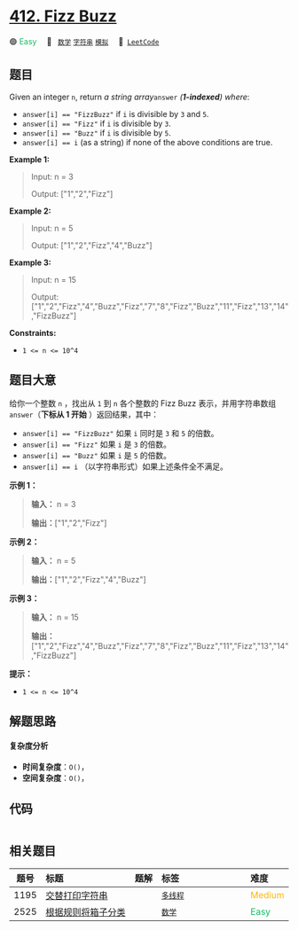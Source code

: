 # [412. Fizz Buzz](https://leetcode.com/problems/fizz-buzz)

🟢 <font color=#15bd66>Easy</font>&emsp; 🔖&ensp; [`数学`](/leetcode/outline/tag/math.md) [`字符串`](/leetcode/outline/tag/string.md) [`模拟`](/leetcode/outline/tag/simulation.md)&emsp; 🔗&ensp;[`LeetCode`](https://leetcode.com/problems/fizz-buzz)


## 题目

Given an integer `n`, return _a string array_`answer` _(**1-indexed**) where_:

  * `answer[i] == "FizzBuzz"` if `i` is divisible by `3` and `5`.
  * `answer[i] == "Fizz"` if `i` is divisible by `3`.
  * `answer[i] == "Buzz"` if `i` is divisible by `5`.
  * `answer[i] == i` (as a string) if none of the above conditions are true.



**Example 1:**

> Input: n = 3
> 
> Output: ["1","2","Fizz"]

**Example 2:**

> Input: n = 5
> 
> Output: ["1","2","Fizz","4","Buzz"]

**Example 3:**

> Input: n = 15
> 
> Output: ["1","2","Fizz","4","Buzz","Fizz","7","8","Fizz","Buzz","11","Fizz","13","14","FizzBuzz"]

**Constraints:**

  * `1 <= n <= 10^4`


## 题目大意

给你一个整数 `n` ，找出从 `1` 到 `n` 各个整数的 Fizz Buzz 表示，并用字符串数组 `answer`（**下标从 1 开始**
）返回结果，其中：

  * `answer[i] == "FizzBuzz"` 如果 `i` 同时是 `3` 和 `5` 的倍数。
  * `answer[i] == "Fizz"` 如果 `i` 是 `3` 的倍数。
  * `answer[i] == "Buzz"` 如果 `i` 是 `5` 的倍数。
  * `answer[i] == i` （以字符串形式）如果上述条件全不满足。



**示例 1：**

> 
> 
> 
> 
> 
> **输入：** n = 3
> 
> **输出：**["1","2","Fizz"]
> 
> 

**示例 2：**

> 
> 
> 
> 
> 
> **输入：** n = 5
> 
> **输出：**["1","2","Fizz","4","Buzz"]
> 
> 

**示例 3：**

> 
> 
> 
> 
> 
> **输入：** n = 15
> 
> **输出：**["1","2","Fizz","4","Buzz","Fizz","7","8","Fizz","Buzz","11","Fizz","13","14","FizzBuzz"]



**提示：**

  * `1 <= n <= 10^4`


## 解题思路

#### 复杂度分析

- **时间复杂度**：`O()`，
- **空间复杂度**：`O()`，

## 代码

```javascript

```

## 相关题目

<!-- prettier-ignore -->
| 题号 | 标题 | 题解 | 标签 | 难度 |
| :------: | :------ | :------: | :------ | :------ |
| 1195 | [交替打印字符串](https://leetcode.com/problems/fizz-buzz-multithreaded) |  |  [`多线程`](/leetcode/outline/tag/concurrency.md) | <font color=#ffb800>Medium</font> |
| 2525 | [根据规则将箱子分类](https://leetcode.com/problems/categorize-box-according-to-criteria) |  |  [`数学`](/leetcode/outline/tag/math.md) | <font color=#15bd66>Easy</font> |

<style>
.blue {
    background-color: #096dd9;
    padding: 0.25rem 0.5rem;
    margin: 0;
    font-size: 0.85em;
    border-radius: 3px;
    color: white;
    font-weight: 500;
}
table th:first-of-type { width: 10%; }
table th:nth-of-type(2) { width: 35%; }
table th:nth-of-type(3) { width: 10%; }
table th:nth-of-type(4) { width: 35%; }
table th:nth-of-type(5) { width: 10%; }
</style>
